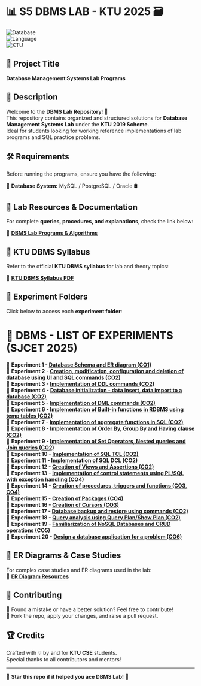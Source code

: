 # 📊 S5 DBMS LAB - KTU 2025 🗃️  

![Database](https://img.shields.io/badge/Database-MySQL%20%7C%20PostgreSQL-blue)  
![Language](https://img.shields.io/badge/Language-SQL%20%7C%20PL/SQL-green)  
![KTU](https://img.shields.io/badge/Scheme-KTU%202019-orange)  

## 📌 Project Title  
**Database Management Systems Lab Programs**  

## 📖 Description  
Welcome to the **DBMS Lab Repository**! 🧠  
This repository contains organized and structured solutions for **Database Management Systems Lab** under the **KTU 2019 Scheme**.  
Ideal for students looking for working reference implementations of lab programs and SQL practice problems.  

## 🛠️ Requirements  
Before running the programs, ensure you have the following:  

🔸 **Database System:** MySQL / PostgreSQL / Oracle 🛢️  

## 📜 Lab Resources & Documentation  
For complete **queries, procedures, and explanations**, check the link below:  

📂 [**DBMS Lab Programs & Algorithms**](https://drive.google.com/drive/u/1/folders/1XL_nHZZkTIb1SmehlqvaPax7uczXBVFX)

## 📖 KTU DBMS Syllabus  
Refer to the official **KTU DBMS syllabus** for lab and theory topics:  

📄 **[KTU DBMS Syllabus PDF](https://drive.google.com/file/d/1KpT-sA1KYh-KBHoKcuOoZPp_gZBNLh6q/view)**  

## 📂 Experiment Folders  
Click below to access each **experiment folder**:

# 🔹 DBMS - LIST OF EXPERIMENTS (SJCET 2025)

🔹 **Experiment 1 - [Database Schema and ER diagram (CO1)](https://github.com/iamkarthik2004/S5-DBMS-LAB-KTU-2025/tree/main/Expt1)**  
🔹 **Experiment 2 - [Creation, modification, configuration and deletion of database using UI and SQL commands (CO2)](https://github.com/iamkarthik2004/S5-DBMS-LAB-KTU-2025/tree/main/Expt2)**  
🔹 **Experiment 3 - [Implementation of DDL commands (CO2)](https://github.com/iamkarthik2004/S5-DBMS-LAB-KTU-2025/tree/main/Expt3)**  
🔹 **Experiment 4 - [Database initialization - data insert, data import to a database (CO2)](https://github.com/iamkarthik2004/S5-DBMS-LAB-KTU-2025/tree/main/Expt4)**  
🔹 **Experiment 5 - [Implementation of DML commands (CO2)](#)**  
🔹 **Experiment 6 - [Implementation of Built-in functions in RDBMS using temp tables (CO2)](#)**  
🔹 **Experiment 7 - [Implementation of aggregate functions in SQL (CO2)](#)**  
🔹 **Experiment 8 - [Implementation of Order By, Group By and Having clause (CO2)](#)**  
🔹 **Experiment 9 - [Implementation of Set Operators, Nested queries and Join queries (CO2)](#)**  
🔹 **Experiment 10 - [Implementation of SQL TCL (CO2)](#)**  
🔹 **Experiment 11 - [Implementation of SQL DCL (CO2)](#)**  
🔹 **Experiment 12 - [Creation of Views and Assertions (CO2)](#)**  
🔹 **Experiment 13 - [Implementation of control statements using PL/SQL with exception handling (CO4)](#)**  
🔹 **Experiment 14 - [Creation of procedures, triggers and functions (CO3, CO4)](#)**  
🔹 **Experiment 15 - [Creation of Packages (CO4)](#)**  
🔹 **Experiment 16 - [Creation of Cursors (CO3)](#)**  
🔹 **Experiment 17 - [Database backup and restore using commands (CO2)](#)**  
🔹 **Experiment 18 - [Query analysis using Query Plan/Show Plan (CO2)](#)**  
🔹 **Experiment 19 - [Familiarization of NoSQL Databases and CRUD operations (CO5)](#)**  
🔹 **Experiment 20 - [Design a database application for a problem (CO6)](#)**  


## 📘 ER Diagrams & Case Studies  
For complex case studies and ER diagrams used in the lab:  
📂 [**ER Diagram Resources**](https://drive.google.com/drive/folders/1s0s9yqOd-DlrTmuB_tXk9_Ts9hcce0hm?usp=sharing)  

## 🤝 Contributing  
🔹 Found a mistake or have a better solution? Feel free to contribute!  
🔹 Fork the repo, apply your changes, and raise a pull request.  

## 🏆 Credits  
Crafted with 💡 by and for **KTU CSE** students.  
Special thanks to all contributors and mentors!  

---

🌟 **Star this repo if it helped you ace DBMS Lab!** 🌟  
